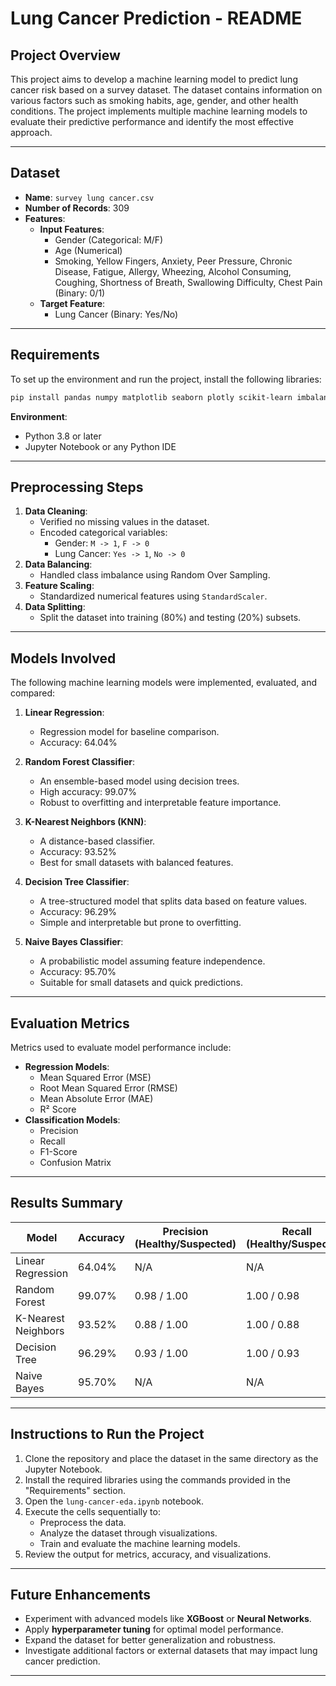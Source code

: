 
# Lung Cancer Prediction - README

## Project Overview
This project aims to develop a machine learning model to predict lung cancer risk based on a survey dataset. The dataset contains information on various factors such as smoking habits, age, gender, and other health conditions. The project implements multiple machine learning models to evaluate their predictive performance and identify the most effective approach.

---

## Dataset
- **Name**: `survey lung cancer.csv`
- **Number of Records**: 309
- **Features**:
  - **Input Features**:
    - Gender (Categorical: M/F)
    - Age (Numerical)
    - Smoking, Yellow Fingers, Anxiety, Peer Pressure, Chronic Disease, Fatigue, Allergy, Wheezing, Alcohol Consuming, Coughing, Shortness of Breath, Swallowing Difficulty, Chest Pain (Binary: 0/1)
  - **Target Feature**:
    - Lung Cancer (Binary: Yes/No)

---

## Requirements
To set up the environment and run the project, install the following libraries:

```bash
pip install pandas numpy matplotlib seaborn plotly scikit-learn imbalanced-learn
```

**Environment**:  
- Python 3.8 or later  
- Jupyter Notebook or any Python IDE

---

## Preprocessing Steps
1. **Data Cleaning**:
   - Verified no missing values in the dataset.
   - Encoded categorical variables:
     - Gender: `M -> 1`, `F -> 0`
     - Lung Cancer: `Yes -> 1`, `No -> 0`
2. **Data Balancing**:
   - Handled class imbalance using Random Over Sampling.
3. **Feature Scaling**:
   - Standardized numerical features using `StandardScaler`.
4. **Data Splitting**:
   - Split the dataset into training (80%) and testing (20%) subsets.

---

## Models Involved
The following machine learning models were implemented, evaluated, and compared:

1. **Linear Regression**:
   - Regression model for baseline comparison.
   - Accuracy: 64.04%

2. **Random Forest Classifier**:
   - An ensemble-based model using decision trees.
   - High accuracy: 99.07%
   - Robust to overfitting and interpretable feature importance.

3. **K-Nearest Neighbors (KNN)**:
   - A distance-based classifier.
   - Accuracy: 93.52%
   - Best for small datasets with balanced features.

4. **Decision Tree Classifier**:
   - A tree-structured model that splits data based on feature values.
   - Accuracy: 96.29%
   - Simple and interpretable but prone to overfitting.

5. **Naive Bayes Classifier**:
   - A probabilistic model assuming feature independence.
   - Accuracy: 95.70%
   - Suitable for small datasets and quick predictions.

---

## Evaluation Metrics
Metrics used to evaluate model performance include:
- **Regression Models**:
  - Mean Squared Error (MSE)
  - Root Mean Squared Error (RMSE)
  - Mean Absolute Error (MAE)
  - R² Score
- **Classification Models**:
  - Precision
  - Recall
  - F1-Score
  - Confusion Matrix

---

## Results Summary
| Model                 | Accuracy   | Precision (Healthy/Suspected) | Recall (Healthy/Suspected) |
|-----------------------|------------|--------------------------------|----------------------------|
| Linear Regression     | 64.04%     | N/A                            | N/A                        |
| Random Forest         | 99.07%     | 0.98 / 1.00                    | 1.00 / 0.98                |
| K-Nearest Neighbors   | 93.52%     | 0.88 / 1.00                    | 1.00 / 0.88                |
| Decision Tree         | 96.29%     | 0.93 / 1.00                    | 1.00 / 0.93                |
| Naive Bayes           | 95.70%     | N/A                            | N/A                        |

---

## Instructions to Run the Project
1. Clone the repository and place the dataset in the same directory as the Jupyter Notebook.
2. Install the required libraries using the commands provided in the "Requirements" section.
3. Open the `lung-cancer-eda.ipynb` notebook.
4. Execute the cells sequentially to:
   - Preprocess the data.
   - Analyze the dataset through visualizations.
   - Train and evaluate the machine learning models.
5. Review the output for metrics, accuracy, and visualizations.

---

## Future Enhancements
- Experiment with advanced models like **XGBoost** or **Neural Networks**.
- Apply **hyperparameter tuning** for optimal model performance.
- Expand the dataset for better generalization and robustness.
- Investigate additional factors or external datasets that may impact lung cancer prediction.

---
